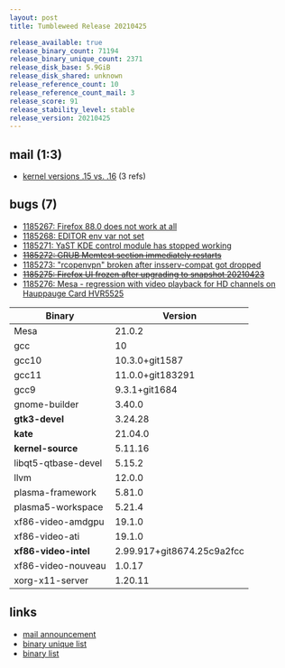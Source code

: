 ```yaml
---
layout: post
title: Tumbleweed Release 20210425

release_available: true
release_binary_count: 71194
release_binary_unique_count: 2371
release_disk_base: 5.9GiB
release_disk_shared: unknown
release_reference_count: 10
release_reference_count_mail: 3
release_score: 91
release_stability_level: stable
release_version: 20210425
---
```


## mail (1:3)

- [kernel versions .15 vs. .16](https://github.com/boombatower/tumbleweed-review/issues/10) (3 refs)

## bugs (7)

<!--more-->

- [1185267: Firefox 88.0 does not work at all](https://bugzilla.opensuse.org/show_bug.cgi?id=1185267)
- [1185268: EDITOR env var not set](https://bugzilla.opensuse.org/show_bug.cgi?id=1185268)
- [1185271: YaST KDE control module has stopped working](https://bugzilla.opensuse.org/show_bug.cgi?id=1185271)
- ~~[1185272: GRUB Memtest section immediately restarts](https://bugzilla.opensuse.org/show_bug.cgi?id=1185272)~~
- [1185273: "rcopenvpn" broken after insserv-compat got dropped](https://bugzilla.opensuse.org/show_bug.cgi?id=1185273)
- ~~[1185275: Firefox UI frozen after upgrading to snapshot 20210423](https://bugzilla.opensuse.org/show_bug.cgi?id=1185275)~~
- [1185276: Mesa - regression with video playback for HD channels on Hauppauge Card HVR5525](https://bugzilla.opensuse.org/show_bug.cgi?id=1185276)

Binary | Version
--- | ---
Mesa | 21.0.2
gcc | 10
gcc10 | 10.3.0+git1587
gcc11 | 11.0.0+git183291
gcc9 | 9.3.1+git1684
gnome-builder | 3.40.0
**gtk3-devel** | 3.24.28
**kate** | 21.04.0
**kernel-source** | 5.11.16
libqt5-qtbase-devel | 5.15.2
llvm | 12.0.0
plasma-framework | 5.81.0
plasma5-workspace | 5.21.4
xf86-video-amdgpu | 19.1.0
xf86-video-ati | 19.1.0
**xf86-video-intel** | 2.99.917+git8674.25c9a2fcc
xf86-video-nouveau | 1.0.17
xorg-x11-server | 1.20.11

## links

- [mail announcement](https://github.com/boombatower/tumbleweed-review/issues/10)
- [binary unique list](http://download.opensuse.org/history/20210425/rpm.unique.list)
- [binary list](http://download.opensuse.org/history/20210425/rpm.list)
